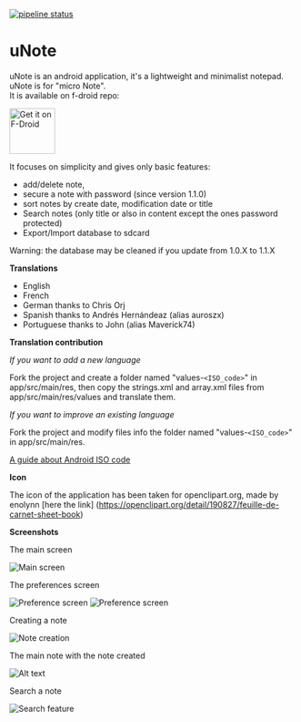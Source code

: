 [![pipeline status](https://gitlab.com/Varlorg/uNote/badges/master/pipeline.svg)](https://gitlab.com/Varlorg/uNote/commits/master)

uNote
=====

uNote is an android application, it's a lightweight and minimalist notepad. uNote is for "micro Note".  
It is available on f-droid repo:

[<img src="https://f-droid.org/badge/get-it-on.png"
      alt="Get it on F-Droid"
      height="80">](https://f-droid.org/app/app.varlorg.unote)

It focuses on simplicity and gives only basic features:

* add/delete note,
* secure a note with password (since version 1.1.0)
* sort notes by create date, modification date or title
* Search notes (only title or also in content except the ones password protected)
* Export/Import database to sdcard

Warning: the database may be cleaned if you update from 1.0.X to 1.1.X

**Translations**

* English
* French
* German thanks to Chris Orj
* Spanish thanks to Andrés Hernándeaz (alias auroszx)
* Portuguese thanks to John (alias Maverick74)

**Translation contribution**

*If you want to add a new language*

Fork the project and create a folder named "values-`<ISO_code>`" in app/src/main/res, then copy the strings.xml and array.xml files from app/src/main/res/values and translate them.

*If you want to improve an existing language*

Fork the project and modify files info the folder named "values-`<ISO_code>`" in app/src/main/res.

[A guide about Android ISO code](http://www.wilsonmar.com/android_localization.htm)

**Icon**

The icon of the application has been taken for openclipart.org, made by enolynn [here the link] (https://openclipart.org/detail/190827/feuille-de-carnet-sheet-book)

**Screenshots**

The main screen 

![Main screen](img/main.png?raw=true "Main activity empty")

The preferences screen

![Preference screen](img/pref1.jpg?raw=true "Preferences")
![Preference screen](img/pref2.jpg?raw=true "Preferences")

Creating a note

![Note creation](img/noteEdition.png?raw=true "Create note")

The main note with the note created

![Alt text](img/listNote.png?raw=true "Main activity with one note")

Search a note

![Search feature](img/search.jpg?raw=true "Search a note")

